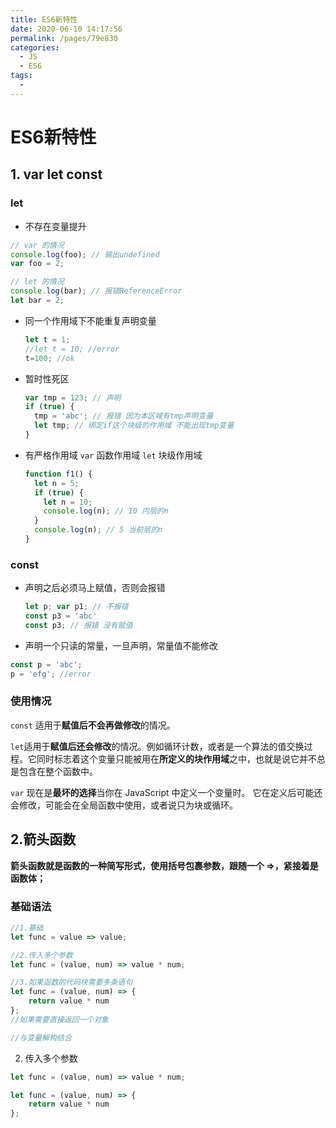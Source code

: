 ```yaml
---
title: ES6新特性
date: 2020-06-10 14:17:56
permalink: /pages/79e830
categories: 
  - JS
  - ES6
tags: 
  - 
---
```

# ES6新特性

## 1. var  let  const 

### let

- 不存在变量提升

```js
// var 的情况
console.log(foo); // 输出undefined
var foo = 2;

// let 的情况
console.log(bar); // 报错ReferenceError
let bar = 2;
```

- 同一个作用域下不能重复声明变量

  ```js
  let t = 1;
  //let t = 10; //error
  t=100; //ok
  ```

- 暂时性死区

  ```js
  var tmp = 123; // 声明
  if (true) {
    tmp = 'abc'; // 报错 因为本区域有tmp声明变量
    let tmp; // 绑定if这个块级的作用域 不能出现tmp变量
  }
  ```

- 有严格作用域  `var` 函数作用域  `let` 块级作用域

  ```js
  function f1() {
    let n = 5;
    if (true) {
      let n = 10;
      console.log(n); // 10 内层的n
    }
    console.log(n); // 5 当前层的n
  }
  ```

### const

- 声明之后必须马上赋值，否则会报错 

  ```js
  let p; var p1; // 不报错
  const p3 = 'abc'
  const p3; // 报错 没有赋值
  ```

- 声明一个只读的常量，一旦声明，常量值不能修改

```js
const p = 'abc';
p = 'efg'; //error
```

### 使用情况

`const` 适用于**赋值后不会再做修改**的情况。

`let`适用于**赋值后还会修改**的情况。例如循环计数，或者是一个算法的值交换过程。它同时标志着这个变量只能被用在**所定义的块作用域**之中，也就是说它并不总是包含在整个函数中。

`var` 现在是**最坏的选择**当你在 JavaScript 中定义一个变量时。 它在定义后可能还会修改，可能会在全局函数中使用，或者说只为块或循环。

## 2.箭头函数

 **箭头函数就是函数的一种简写形式，使用括号包裹参数，跟随一个 =>，紧接着是函数体；** 

### 基础语法

```js
//1.基础
let func = value => value;

//2.传入多个参数 
let func = (value, num) => value * num;

//3.如果函数的代码块需要多条语句
let func = (value, num) => {
    return value * num
};
//如果需要直接返回一个对象

//与变量解构结合
```

2. 传入多个参数 

```js
let func = (value, num) => value * num;

let func = (value, num) => {
    return value * num
};
```

